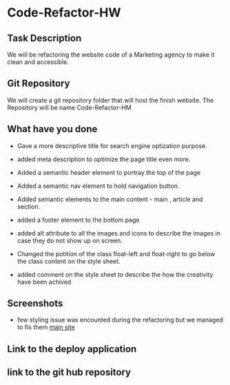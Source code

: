 # Code-Refactor-HW

## Task Description

We will be refactoring the website code of a Marketing agency to make it clean and accessible.

## Git Repository

We will create a git repository folder that will host the finish website. The Repository will be name Code-Refactor-HM

## What have you done

- Gave a more descriptive title for search engine optization purpose.

- added meta description to optimize the page title even more.

- Added a semantic header element to portray the top of the page

- Added a semantic nav element to hold navigation button.

- Added semantic elements to the main content - main , article and section.

- added a footer element to the bottom page

- added alt attribute to all the images and icons to describe the images in case they do not show up on screen.

* Changed the potition of the class float-left and float-right to go below the class content on the style sheet.

* added comment on the style sheet to describe the how the creativity have been achived

## Screenshots

- few styling issue was encounted during the refactoring but we managed to fix them [main site](./assets/images/main-site.jpg)

## Link to the deploy application

## link to the git hub repository
